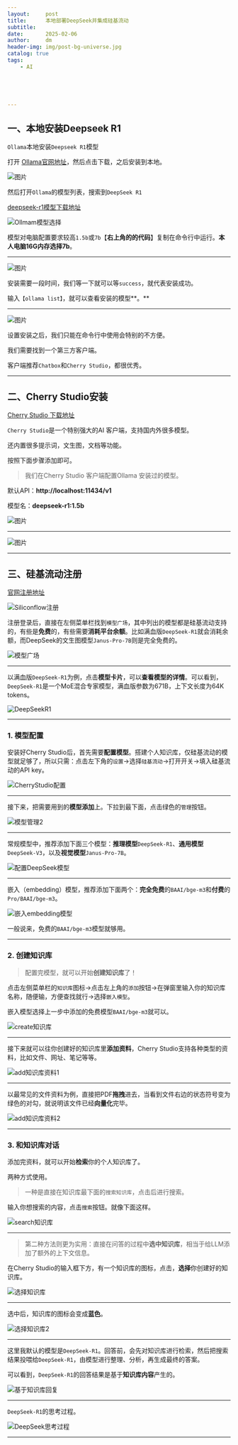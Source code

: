 ```yaml
---
layout:     post
title:      本地部署DeepSeek并集成硅基流动
subtitle:   
date:       2025-02-06
author:     dm
header-img: img/post-bg-universe.jpg
catalog: true
tags:
    - AI





---
```


## 一、本地安装Deepseek R1

`Ollama`本地安装`Deepseek R1`模型

打开 [Ollama官网地址](https://ollama.com/)，然后点击下载，之后安装到本地。

![图片](https://raw.githubusercontents.com/DongMing0103/MarkdownCloudImage/master/data/work/OllamaDownload.png)

然后打开`Ollama`的模型列表，搜索到`DeepSeek R1`

[deepseek-r1模型下载地址](https://ollama.com/library/deepseek-r1)

![Ollmam模型选择](https://raw.githubusercontents.com/DongMing0103/MarkdownCloudImage/master/data/work/Ollmam模型选择.png)

模型对电脑配置要求较高`1.5b`或`7b`【**右上角的的代码**】复制在命令行中运行。**本人电脑16G内存选择7b**。

---

![图片](https://raw.githubusercontents.com/DongMing0103/MarkdownCloudImage/master/data/work/下载模型.png)

安装需要一段时间，我们等一下就可以等`success`，就代表安装成功。 

输入`【ollama list】`，就可以查看安装的模型**。**

---

![图片](https://raw.githubusercontents.com/DongMing0103/MarkdownCloudImage/master/data/work/查看模型list.png)

设置安装之后，我们只能在命令行中使用会特别的不方便。

我们需要找到一个第三方客户端。

客户端推荐`Chatbox`和`Cherry Studio`，都很优秀。

---



## 二、Cherry Studio安装

[Cherry Studio 下载地址](https://cherry-ai.com/)

`Cherry Studio`是一个特别强大的AI 客户端，支持国内外很多模型。

还内置很多提示词，文生图，文档等功能。

按照下面步骤添加即可。

> 我们在Cherry Studio 客户端配置Ollama 安装过的模型。

默认API：**http://localhost:11434/v1**

模型名：**deepseek-r1:1.5b**

![图片](https://mmbiz.qpic.cn/mmbiz_png/ib9Wg6icQ0Q2R6yC5zFbPwZgLjHAX0Ec1MD8pYUVfYtlZWh02zkNIX0FAEDu9G9ib1Q4c88z0EkFic3m4XZ8ToyNLw/640?wx_fmt=png&from=appmsg&tp=wxpic&wxfrom=5&wx_lazy=1&wx_co=1)

---

![图片](https://raw.githubusercontents.com/DongMing0103/MarkdownCloudImage/master/data/work/Ollama.png)

---

## 三、硅基流动注册

[官网注册地址](https://cloud.siliconflow.cn/i/hsszzZrZ)

![Siliconflow注册](https://raw.githubusercontents.com/DongMing0103/MarkdownCloudImage/master/data/work/Siliconflow注册.png)

注册登录后，直接在左侧菜单栏找到`模型广场`，其中列出的模型都是硅基流动支持的，有些是**免费**的，有些需要**消耗平台余额**。比如满血版`DeepSeek-R1`就会消耗余额，而DeepSeek的文生图模型`Janus-Pro-7B`则是完全免费的。

![模型广场](https://raw.githubusercontents.com/DongMing0103/MarkdownCloudImage/master/data/work/model%E9%80%89%E6%8B%A9.png)

---

以满血版`DeepSeek-R1`为例，点击**模型卡片**，可以**查看模型的详情**。可以看到，`DeepSeek-R1`是一个MoE混合专家模型，满血版参数为671B，上下文长度为64K tokens。

![DeepSeekR1](https://raw.githubusercontents.com/DongMing0103/MarkdownCloudImage/master/data/work/DeepSeekR1.png)

---

### **1. 模型配置**

安装好Cherry Studio后，首先需要**配置模型**。搭建个人知识库，仅硅基流动的模型就足够了，所以只需：点击左下角的`设置`->选择`硅基流动`->打开开关->填入硅基流动的API key。

![CherryStudio配置](https://raw.githubusercontents.com/DongMing0103/MarkdownCloudImage/master/data/work/CherryStudio%E9%85%8D%E7%BD%AE.png)

---

接下来，把需要用到的**模型添加**上。下拉到最下面，点击绿色的`管理`按钮。

![模型管理2](https://raw.githubusercontents.com/DongMing0103/MarkdownCloudImage/master/data/work/%E6%A8%A1%E5%9E%8B%E7%AE%A1%E7%90%862.png)

---

常规模型中，推荐添加下面三个模型：**推理模型**`DeepSeek-R1`、**通用模型**`DeepSeek-V3`，以及**视觉模型**`Janus-Pro-7B`。

![配置DeepSeek模型](https://raw.githubusercontents.com/DongMing0103/MarkdownCloudImage/master/data/work/%E9%85%8D%E7%BD%AEDeepSeek%E6%A8%A1%E5%9E%8B.png)

---

嵌入（embedding）模型，推荐添加下面两个：**完全免费**的`BAAI/bge-m3`和**付费**的`Pro/BAAI/bge-m3`。

![嵌入embedding模型](https://raw.githubusercontents.com/DongMing0103/MarkdownCloudImage/master/data/work/%E5%B5%8C%E5%85%A5embedding%E6%A8%A1%E5%9E%8B.png)

一般说来，免费的`BAAI/bge-m3`模型就够用。

---

### **2. 创建知识库**

> 配置完模型，就可以开始**创建知识库**了！

点击左侧菜单栏的`知识库`图标->点击左上角的`添加`按钮->在弹窗里输入你的知识库名称，随便输，方便查找就行->选择`嵌入模型`。

嵌入模型选择上一步中添加的免费模型`BAAI/bge-m3`就可以。

![create知识库](https://raw.githubusercontents.com/DongMing0103/MarkdownCloudImage/master/data/work/create%E7%9F%A5%E8%AF%86%E5%BA%93.png)

---

接下来就可以往你创建好的知识库里**添加资料**，Cherry Studio支持各种类型的资料，比如文件、网址、笔记等等。

![add知识库资料1](https://raw.githubusercontents.com/DongMing0103/MarkdownCloudImage/master/data/work/add%E7%9F%A5%E8%AF%86%E5%BA%93%E8%B5%84%E6%96%991.png)

---

以最常见的文件资料为例，直接把PDF**拖拽**进去，当看到文件右边的状态符号变为绿色的对勾，就说明该文件已经**向量化**完毕。

![add知识库资料2](https://raw.githubusercontents.com/DongMing0103/MarkdownCloudImage/master/data/work/add%E7%9F%A5%E8%AF%86%E5%BA%93%E8%B5%84%E6%96%992.png)

---

### **3. 和知识库对话**

添加完资料，就可以开始**检索**你的个人知识库了。

两种方式使用。

> 一种是直接在知识库最下面的`搜索知识库`，点击后进行搜索。

输入你想搜索的内容，点击`搜索`按钮。就像下面这样。

![search知识库](https://raw.githubusercontents.com/DongMing0103/MarkdownCloudImage/master/data/work/search%E7%9F%A5%E8%AF%86%E5%BA%93.png)

---

> 第二种方法则更为实用：直接在问答的过程中**选中知识库**，相当于给LLM添加了额外的上下文信息。

在Cherry Studio的输入框下方，有一个知识库的图标，点击，**选择**你创建好的知识库。

![选择知识库](https://raw.githubusercontents.com/DongMing0103/MarkdownCloudImage/master/data/work/%E9%80%89%E6%8B%A9%E7%9F%A5%E8%AF%86%E5%BA%93.png)

---

选中后，知识库的图标会变成**蓝色**。

![选择知识库2](https://raw.githubusercontents.com/DongMing0103/MarkdownCloudImage/master/data/work/%E9%80%89%E6%8B%A9%E7%9F%A5%E8%AF%86%E5%BA%932.png)

---

这里我默认的模型是`DeepSeek-R1`。回答前，会先对知识库进行检索，然后把搜索结果投喂给`DeepSeek-R1`，由模型进行整理、分析，再生成最终的答案。

可以看到，`DeepSeek-R1`的回答结果是基于**知识库内容**产生的。

![基于知识库回复](https://raw.githubusercontents.com/DongMing0103/MarkdownCloudImage/master/data/work/%E5%9F%BA%E4%BA%8E%E7%9F%A5%E8%AF%86%E5%BA%93%E5%9B%9E%E5%A4%8D.png)

---

`DeepSeek-R1`的思考过程。

![DeepSeek思考过程](https://raw.githubusercontents.com/DongMing0103/MarkdownCloudImage/master/data/work/DeepSeek%E6%80%9D%E8%80%83%E8%BF%87%E7%A8%8B.png)

------

 
